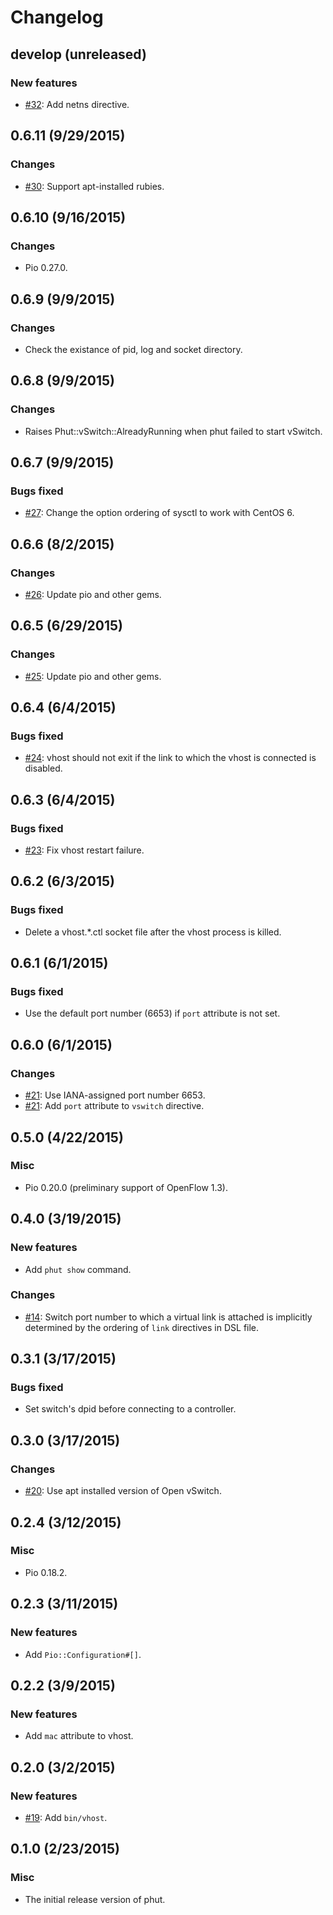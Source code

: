 # Changelog

## develop (unreleased)
### New features
* [#32](https://github.com/trema/phut/pull/32): Add netns directive.


## 0.6.11 (9/29/2015)
### Changes
* [#30](https://github.com/trema/phut/issues/30): Support apt-installed rubies.


## 0.6.10 (9/16/2015)
### Changes
* Pio 0.27.0.


## 0.6.9 (9/9/2015)
### Changes
* Check the existance of pid, log and socket directory.


## 0.6.8 (9/9/2015)
### Changes
* Raises Phut::vSwitch::AlreadyRunning when phut failed to start vSwitch.


## 0.6.7 (9/9/2015)
### Bugs fixed
* [#27](https://github.com/trema/phut/issues/27): Change the option ordering of sysctl to work with CentOS 6.


## 0.6.6 (8/2/2015)
### Changes
* [#26](https://github.com/trema/phut/pull/26): Update pio and other gems.


## 0.6.5 (6/29/2015)
### Changes
* [#25](https://github.com/trema/phut/pull/25): Update pio and other gems.


## 0.6.4 (6/4/2015)
### Bugs fixed
* [#24](https://github.com/trema/phut/pull/24): vhost should not exit
  if the link to which the vhost is connected is disabled.


## 0.6.3 (6/4/2015)
### Bugs fixed
* [#23](https://github.com/trema/phut/pull/23): Fix vhost restart failure.


## 0.6.2 (6/3/2015)
### Bugs fixed
* Delete a vhost.*.ctl socket file after the vhost process is killed.


## 0.6.1 (6/1/2015)
### Bugs fixed
* Use the default port number (6653) if `port` attribute is not set.


## 0.6.0 (6/1/2015)
### Changes
* [#21](https://github.com/trema/phut/pull/21): Use IANA-assigned port number 6653.
* [#21](https://github.com/trema/phut/pull/21): Add `port` attribute to `vswitch` directive.


## 0.5.0 (4/22/2015)
### Misc
* Pio 0.20.0 (preliminary support of OpenFlow 1.3).


## 0.4.0 (3/19/2015)
### New features
* Add `phut show` command.

### Changes
* [#14](https://github.com/trema/phut/issues/14): Switch port number
  to which a virtual link is attached is implicitly determined by the
  ordering of `link` directives in DSL file.


## 0.3.1 (3/17/2015)
### Bugs fixed
* Set switch's dpid before connecting to a controller.


## 0.3.0 (3/17/2015)
### Changes
* [#20](https://github.com/trema/phut/pull/20): Use apt installed
  version of Open vSwitch.


## 0.2.4 (3/12/2015)
### Misc
* Pio 0.18.2.


## 0.2.3 (3/11/2015)
### New features
* Add `Pio::Configuration#[]`.


## 0.2.2 (3/9/2015)
### New features
* Add `mac` attribute to vhost.


## 0.2.0 (3/2/2015)
### New features
* [#19](https://github.com/trema/phut/pull/19): Add `bin/vhost`.


## 0.1.0 (2/23/2015)
### Misc
* The initial release version of phut.
